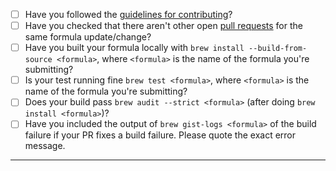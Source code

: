 - [ ] Have you followed the [guidelines for contributing](https://github.com/Linuxbrew/homebrew-core/blob/master/CONTRIBUTING.md)?
- [ ] Have you checked that there aren't other open [pull requests](https://github.com/Linuxbrew/homebrew-core/pulls) for the same formula update/change?
- [ ] Have you built your formula locally with `brew install --build-from-source <formula>`, where `<formula>` is the name of the formula you're submitting?
- [ ] Is your test running fine `brew test <formula>`, where `<formula>` is the name of the formula you're submitting?
- [ ] Does your build pass `brew audit --strict <formula>` (after doing `brew install <formula>`)?
- [ ] Have you included the output of `brew gist-logs <formula>` of the build failure if your PR fixes a build failure. Please quote the exact error message.

-----
